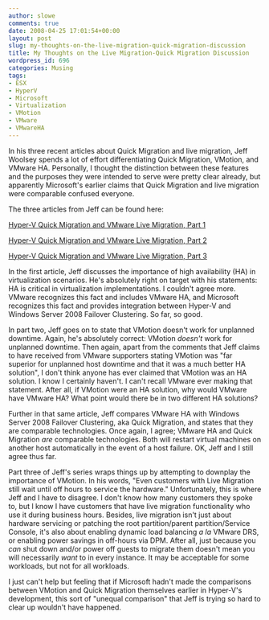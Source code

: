 ```yaml
---
author: slowe
comments: true
date: 2008-04-25 17:01:54+00:00
layout: post
slug: my-thoughts-on-the-live-migration-quick-migration-discussion
title: My Thoughts on the Live Migration-Quick Migration Discussion
wordpress_id: 696
categories: Musing
tags:
- ESX
- HyperV
- Microsoft
- Virtualization
- VMotion
- VMware
- VMwareHA
---
```


In his three recent articles about Quick Migration and live migration, Jeff Woolsey spends a lot of effort differentiating Quick Migration, VMotion, and VMware HA. Personally, I thought the distinction between these features and the purposes they were intended to serve were pretty clear already, but apparently Microsoft's earlier claims that Quick Migration and live migration were comparable confused everyone.

The three articles from Jeff can be found here:

[Hyper-V Quick Migration and VMware Live Migration, Part 1](http://blogs.technet.com/virtualization/archive/2008/04/09/hyper-v-quick-migration-vmware-live-migration-part-1.aspx)  

[Hyper-V Quick Migration and VMware Live Migration, Part 2](http://blogs.technet.com/virtualization/archive/2008/04/14/hyper-v-quick-migration-vmware-live-migration-part-2.aspx)  

[Hyper-V Quick Migration and VMware Live Migration, Part 3](http://blogs.technet.com/virtualization/archive/2008/04/24/hyper-v-quick-migration-vmware-live-migration-part-3.aspx)

In the first article, Jeff discusses the importance of high availability (HA) in virtualization scenarios. He's absolutely right on target with his statements: HA is critical in virtualization implementations. I couldn't agree more. VMware recognizes this fact and includes VMware HA, and Microsoft recognizes this fact and provides integration between Hyper-V and Windows Server 2008 Failover Clustering. So far, so good.

In part two, Jeff goes on to state that VMotion doesn't work for unplanned downtime. Again, he's absolutely correct: VMotion _doesn't_ work for unplanned downtime. Then again, apart from the comments that Jeff claims to have received from VMware supporters stating VMotion was "far superior for unplanned host downtime and that it was a much better HA solution", I don't think anyone has ever claimed that VMotion was an HA solution. I know I certainly haven't. I can't recall VMware ever making that statement. After all, if VMotion were an HA solution, why would VMware have VMware HA? What point would there be in two different HA solutions?

Further in that same article, Jeff compares VMware HA with Windows Server 2008 Failover Clustering, aka Quick Migration, and states that they are comparable technologies. Once again, I agree; VMware HA and Quick Migration _are_ comparable technologies. Both will restart virtual machines on another host automatically in the event of a host failure. OK, Jeff and I still agree thus far.

Part three of Jeff's series wraps things up by attempting to downplay the importance of VMotion. In his words, "Even customers with Live Migration still wait until off hours to service the hardware." Unfortunately, this is where Jeff and I have to disagree. I don't know how many customers they spoke to, but I know I have customers that have live migration functionality who use it during business hours. Besides, live migration isn't just about hardware servicing or patching the root partition/parent partition/Service Console, it's also about enabling dynamic load balancing _a la_ VMware DRS, or enabling power savings in off-hours via DPM. After all, just because you _can_ shut down and/or power off guests to migrate them doesn't mean you will necessarily _want_ to in every instance. It may be acceptable for some workloads, but not for all workloads.

I just can't help but feeling that if Microsoft hadn't made the comparisons between VMotion and Quick Migration themselves earlier in Hyper-V's development, this sort of "unequal comparison" that Jeff is trying so hard to clear up wouldn't have happened.
